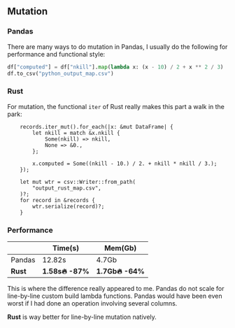 ## Mutation

### Pandas

There are many ways to do mutation in Pandas, I usually do the following for performance and functional style:

```python
df["computed"] = df["nkill"].map(lambda x: (x - 10) / 2 + x ** 2 / 3)
df.to_csv("python_output_map.csv")
```

### Rust

For mutation, the functional `iter` of Rust really makes this part a walk in the park:

```rust,noplaypen
    records.iter_mut().for_each(|x: &mut DataFrame| {
        let nkill = match &x.nkill {
            Some(nkill) => nkill,
            None => &0.,
        };

        x.computed = Some((nkill - 10.) / 2. + nkill * nkill / 3.);
    });

    let mut wtr = csv::Writer::from_path(
        "output_rust_map.csv",
    )?;
    for record in &records {
        wtr.serialize(record)?;
    }
```

### Performance

| |Time\(s\) |Mem\(Gb\) |
| --- | --- | --- |
|Pandas |12.82s |4.7Gb |
|**Rust** |**1.58s🔥 -87%** |**1.7Gb🔥 -64%** |

This is where the difference really appeared to me. Pandas do not scale for line-by-line custom build lambda functions. Pandas would have been even worst if I had done an operation involving several columns.

**Rust** is way better for line-by-line mutation natively.
